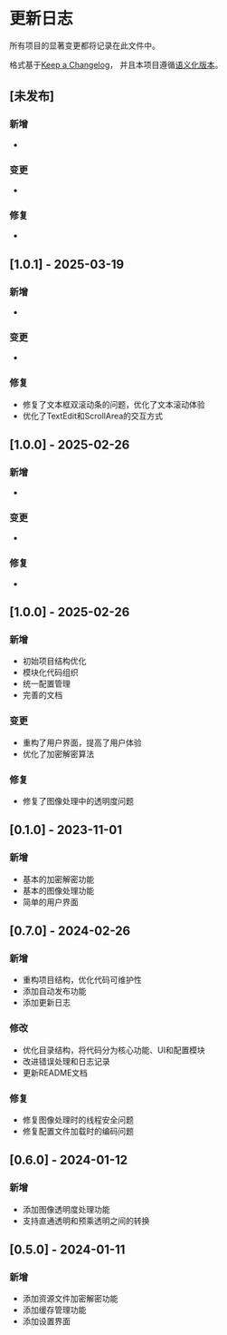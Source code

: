 # 更新日志

所有项目的显著变更都将记录在此文件中。

格式基于[Keep a Changelog](https://keepachangelog.com/zh-CN/1.0.0/)，
并且本项目遵循[语义化版本](https://semver.org/lang/zh-CN/)。

## [未发布]

### 新增
- 

### 变更
- 

### 修复
- 

## [1.0.1] - 2025-03-19

### 新增
- 

### 变更
- 

### 修复
- 修复了文本框双滚动条的问题，优化了文本滚动体验
- 优化了TextEdit和ScrollArea的交互方式

## [1.0.0] - 2025-02-26

### 新增
- 

### 变更
- 

### 修复
- 

## [1.0.0] - 2025-02-26

### 新增
- 初始项目结构优化
- 模块化代码组织
- 统一配置管理
- 完善的文档

### 变更
- 重构了用户界面，提高了用户体验
- 优化了加密解密算法

### 修复
- 修复了图像处理中的透明度问题

## [0.1.0] - 2023-11-01

### 新增
- 基本的加密解密功能
- 基本的图像处理功能
- 简单的用户界面

## [0.7.0] - 2024-02-26

### 新增

- 重构项目结构，优化代码可维护性
- 添加自动发布功能
- 添加更新日志

### 修改

- 优化目录结构，将代码分为核心功能、UI和配置模块
- 改进错误处理和日志记录
- 更新README文档

### 修复

- 修复图像处理时的线程安全问题
- 修复配置文件加载时的编码问题

## [0.6.0] - 2024-01-12

### 新增

- 添加图像透明度处理功能
- 支持直通透明和预乘透明之间的转换

## [0.5.0] - 2024-01-11

### 新增

- 添加资源文件加密解密功能
- 添加缓存管理功能
- 添加设置界面 